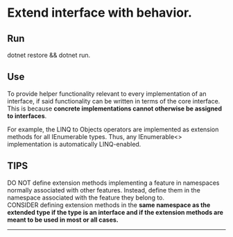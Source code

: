 # Extend interface with behavior. 
## Run
dotnet restore && dotnet run.

## Use
To provide helper functionality relevant to every implementation of an interface, if said functionality can be written in terms of the core interface. This is because **concrete implementations cannot otherwise be assigned to interfaces**.

For example, the LINQ to Objects operators are implemented as extension methods for all IEnumerable<T> types. Thus, any IEnumerable<> implementation is automatically LINQ-enabled.

## TIPS
DO NOT define extension methods implementing a feature in namespaces normally associated with other features. Instead, define them in the namespace associated with the feature they belong to.  
CONSIDER defining extension methods in the **same namespace as the extended type if the type is an interface and if the extension methods are meant to be used in most or all cases.**

_____________

